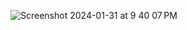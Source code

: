 ![Screenshot 2024-01-31 at 9 40 07 PM](https://github.com/dourian/nostalgia/assets/75771131/5bcab615-7db2-4779-b534-557a9caba3f0)
